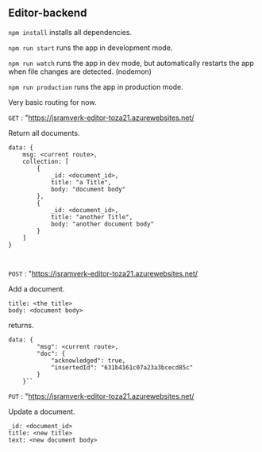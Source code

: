 ## Editor-backend

`npm install` installs all dependencies.

`npm run start` runs the app in development mode.

`npm run watch` runs the app in dev mode, but automatically restarts the app 
when file changes are detected. (nodemon)

`npm run production` runs the app in production mode.

Very basic routing for now. 


`GET`  : "https://jsramverk-editor-toza21.azurewebsites.net/

Return all documents.

```
data: {
    msg: <current route>,
    collection: [
        {
            _id: <document_id>,
            title: "a Title",
            body: "document body"
        },
        {
            _id: <document_id>,
            title: "another Title",
            body: "another document body"
        }
    ]
}



```

`POST`  : "https://jsramverk-editor-toza21.azurewebsites.net/

Add a document.

```body
title: <the title>
body: <document body>

```
returns.

```
data: {
        "msg": <current route>,
        "doc": {
            "acknowledged": true,
            "insertedId": "631b4161c07a23a3bcecd85c"
        }
    }``

```

`PUT`  : "https://jsramverk-editor-toza21.azurewebsites.net/

Update a document.

```body
_id: <document_id>
title: <new title>
text: <new document body>

```

